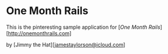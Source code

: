 # One Month Rails

This is the pinteresting sample application for
[*One Month Rails*][http://onemonthrails.com]

by [Jimmy the Hat][jamestaylorson@icloud.com]